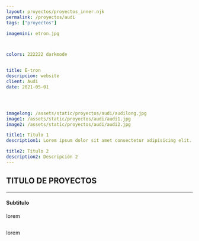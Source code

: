 ```yaml
---
layout: proyectos/proyectos_inner.njk
permalink: /proyectos/audi
tags: ["proyectos"]

imagemini: etron.jpg



colors: 222222 darkmode


title: E-tron
descripcion: website
client: Audi
date: 2021-05-01




imagelong: /assets/static/proyectos/audi/audilong.jpg
image1: /assets/static/proyectos/audi/audi1.jpg
image2: /assets/static/proyectos/audi/audi2.jpg

title1: Titulo 1
description1: Lorem ipsum dolor sit amet consectetur adipisicing elit. Aspernatur id perspiciatis, eveniet harum quod quam quae quaerat exercitationem laborum at,

title2: Titulo 2
description2: Descripción 2
---
```



## TITULO DE PROYECTOS 
___


#### Subtitulo
lorem
```
```
lorem

